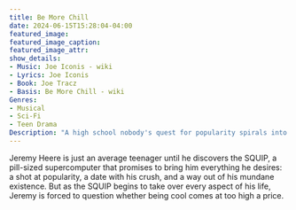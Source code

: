```yaml
---
title: Be More Chill
date: 2024-06-15T15:28:04-04:00
featured_image:
featured_image_caption: 
featured_image_attr:
show_details: 
- Music: Joe Iconis - wiki
- Lyrics: Joe Iconis
- Book: Joe Tracz
- Basis: Be More Chill - wiki
Genres:
- Musical
- Sci-Fi
- Teen Drama
Description: "A high school nobody's quest for popularity spirals into a tech-fueled frenzy when a tiny supercomputer offers to make him cool with some unexpected side effects."
---
```

Jeremy Heere is just an average teenager until he discovers the SQUIP, a pill-sized supercomputer that promises to bring him everything he desires: a shot at popularity, a date with his crush, and a way out of his mundane existence. But as the SQUIP begins to take over every aspect of his life, Jeremy is forced to question whether being cool comes at too high a price. 